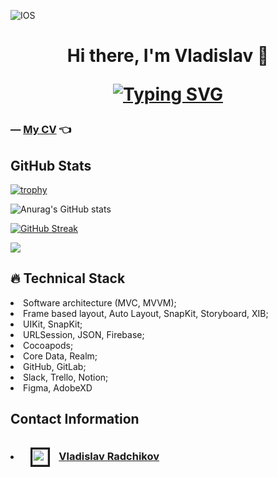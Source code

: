 ![IOS](https://github.com/zcredi/zcredi/assets/107634092/cccde92c-d88d-4349-8da7-04b5c47cad55)

<h1 align="center"> Hi there, I'm Vladislav 👋
  
<a href="https://git.io/typing-svg"><img src="https://readme-typing-svg.herokuapp.com?font=Fira+Code&pause=1000&center=true&width=550&height=40&lines=iOS+Developer 👨‍💻" alt="Typing SVG" /></a>

<h3 align="left">— <a href="https://disk.yandex.ru/i/bE7IJBFxKIP1TQ" target="_blank"> My CV</a> 👈

<h2>GitHub Stats</h2>
  
[![trophy](https://github-profile-trophy.vercel.app/?username=zcredi&theme=onedark&no-bg=true&title=Commits,PR,Repo,Followers)](https://github.com/ryo-ma/github-profile-trophy)

![Anurag's GitHub stats](https://github-readme-stats.vercel.app/api?username=zcredi&show_icons=true&theme=merko)

[![GitHub Streak](https://streak-stats.demolab.com?user=zcredi&theme=merko&border_radius=5&date_format=M%20j%5B%2C%20Y%5D&background=000000)](https://git.io/streak-stats)
  
![](http://github-profile-summary-cards.vercel.app/api/cards/profile-details?username=zcredi&theme=github_dark)

<h2>🔥 Technical Stack<br></h2>
<li>Software architecture (MVC, MVVM);</li>
<li>Frame based layout, Auto Layout, SnapKit, Storyboard, XIB;</li>
<li>UIKit, SnapKit;</li>
<li>URLSession, JSON, Firebase;</li>
<li>Cocoapods;</li>
<li>Core Data, Realm;</li>
<li>GitHub, GitLab;</li>
<li>Slack, Trello, Notion;</li>
<li>Figma, AdobeXD</li>

<h2>Contact Information<br>
  <h3>
<li><img src="https://user-images.githubusercontent.com/31271156/218015456-92e55195-4b7c-49c0-815f-76889be5ac6f.svg" width="25" height="25" align="center" border="3" hspace="10" vspace="10" /> <a href="https://www.linkedin.com/in/zcredi/">Vladislav Radchikov</a></li>
  </h3>
